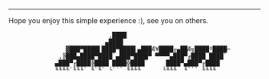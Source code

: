 

--- - - - - 

Hope you enjoy this simple experience :),
see you on others.

                                ,████
                               ▄████
                    ▓███▀████▌████▀████▌▄███Æ¥████╓▄██Æ╗████ª████⌐
                  ,╠███▄████▀████`▄███▀████▀ ▀▀▀▀▄███▀╓████ ████`
                 ▄███▀╓████╟████ ████╬████`     ████▀▄███▀╓████
                 ╙╙╙╙`╙╙╙` ╙`╙` └``` ╙╙╙╙      └╙╙╙  ╙``` ╙╙╙╙
